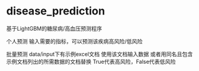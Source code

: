 # disease_prediction
基于LightGBM的糖尿病/高血压预测程序

个人预测
输入需要的指标，可以预测该疾病高风险/低风险

批量预测
data/input下有示例excel文档
使用该文档输入数据
或者用同名且包含示例文档列出的所需数据的文档替换
True代表高风险，False代表低风险

